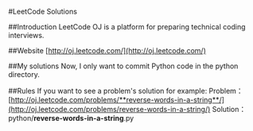 #LeetCode Solutions

##Introduction
LeetCode OJ is a platform for preparing technical coding interviews. 

##Website
[http://oj.leetcode.com/](http://oj.leetcode.com/)

##My solutions
Now, I only want to commit Python code in the python directory.

##Rules
If you want to see a problem's solution for example:
Problem：[http://oj.leetcode.com/problems/**reverse-words-in-a-string**/](http://oj.leetcode.com/problems/reverse-words-in-a-string/)
Solution：python/**reverse-words-in-a-string**.py